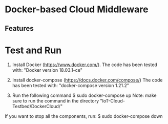 # Docker-based Cloud Middleware

## Features



# Test and Run

1) Install Docker (https://www.docker.com/).
   The code has been tested with: "Docker version 18.03.1-ce"

2) Install docker-compose (https://docs.docker.com/compose/)
   The code has been tested with: "docker-compose version 1.21.2"
   
3) Run the following command 
          $ sudo docker-compose up
    Note: make sure to run the command in the directory "IoT-Cloud-Testbed/DockerCloud/"
    
    
 If you want to stop all the components, run:
          $ sudo docker-compose down
